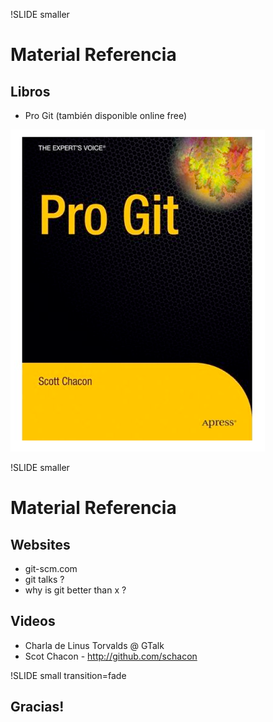 !SLIDE smaller
# Material Referencia #

## Libros ##
* Pro Git (también disponible online free)

![Pro Git](progit.png)

!SLIDE smaller
# Material Referencia #

## Websites ##
* git-scm.com
* git talks ?
* why is git better than x ?

## Videos ##
* Charla de Linus Torvalds @ GTalk
* Scot Chacon - http://github.com/schacon
    
!SLIDE small transition=fade

## Gracias! ##

